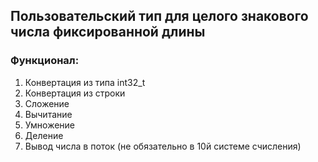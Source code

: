 ## Пользовательский тип для целого знакового числа фиксированной длины

### Функционал:
 1. Конвертация из типа int32_t
 2. Конвертация из строки
 3. Сложение
 4. Вычитание
 5. Умножение
 6. Деление
 7. Вывод числа в поток (не обязательно в 10й системе счисления)

